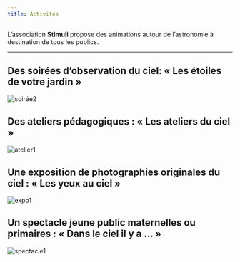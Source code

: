 ```yaml
---
title: Activités
---
```

L’association **Stimuli** propose des animations autour de l’astronomie à destination de tous les publics.

---


## **Des soirées d’observation du ciel**: « Les étoiles de votre jardin »


![soirée2](http://stimuliastro.org/wp-content/uploads/2020/12/soiree1-768x576.jpg)



## **Des ateliers pédagogiques** : « Les ateliers du ciel » 

![atelier1](http://stimuliastro.org/wp-content/uploads/2020/12/MG_0330-768x512.jpg)



## **Une exposition de photographies** originales du ciel : « Les yeux au ciel »

![expo1](http://stimuliastro.org/wp-content/uploads/2020/12/m45_rogne-768x576.jpg)



## **Un spectacle jeune public** maternelles ou primaires : « Dans le ciel il y a … »  


![spectacle1](http://stimuliastro.org/wp-content/uploads/2020/12/planche8-768x543.jpg)